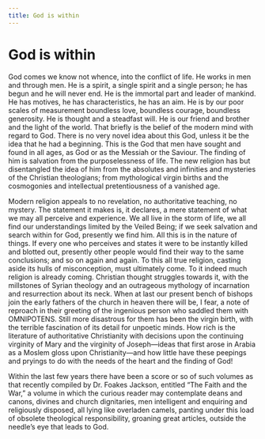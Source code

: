 ```yaml
---
title: God is within
---
```

# God is within

God comes we know not whence, into the conflict of life. He works in men
and through men. He is a spirit, a single spirit and a single person; he
has begun and he will never end. He is the immortal part and leader of
mankind. He has motives, he has characteristics, he has an aim. He is by
our poor scales of measurement boundless love, boundless courage,
boundless generosity. He is thought and a steadfast will. He is our
friend and brother and the light of the world. That briefly is the
belief of the modern mind with regard to God. There is no very novel
idea about this God, unless it be the idea that he had a beginning. This
is the God that men have sought and found in all ages, as God or as the
Messiah or the Saviour. The finding of him is salvation from the
purposelessness of life. The new religion has but disentangled the idea
of him from the absolutes and infinities and mysteries of the Christian
theologians; from mythological virgin births and the cosmogonies and
intellectual pretentiousness of a vanished age.

Modern religion appeals to no revelation, no authoritative teaching, no
mystery. The statement it makes is, it declares, a mere statement of
what we may all perceive and experience. We all live in the storm of
life, we all find our understandings limited by the Veiled Being; if we
seek salvation and search within for God, presently we find him. All
this is in the nature of things. If every one who perceives and states
it were to be instantly killed and blotted out, presently other people
would find their way to the same conclusions; and so on again and again.
To this all true religion, casting aside its hulls of misconception,
must ultimately come. To it indeed much religion is already coming.
Christian thought struggles towards it, with the millstones of Syrian
theology and an outrageous mythology of incarnation and resurrection
about its neck. When at last our present bench of bishops join the early
fathers of the church in heaven there will be, I fear, a note of
reproach in their greeting of the ingenious person who saddled them with
OMNIPOTENS. Still more disastrous for them has been the virgin birth,
with the terrible fascination of its detail for unpoetic minds. How rich
is the literature of authoritative Christianity with decisions upon the
continuing virginity of Mary and the virginity of Joseph—ideas that
first arose in Arabia as a Moslem gloss upon Christianity—and how little
have these peepings and pryings to do with the needs of the heart and
the finding of God\!

Within the last few years there have been a score or so of such volumes
as that recently compiled by Dr. Foakes Jackson, entitled “The Faith and
the War,” a volume in which the curious reader may contemplate deans and
canons, divines and church dignitaries, men intelligent and enquiring
and religiously disposed, all lying like overladen camels, panting under
this load of obsolete theological responsibility, groaning great
articles, outside the needle’s eye that leads to God.
